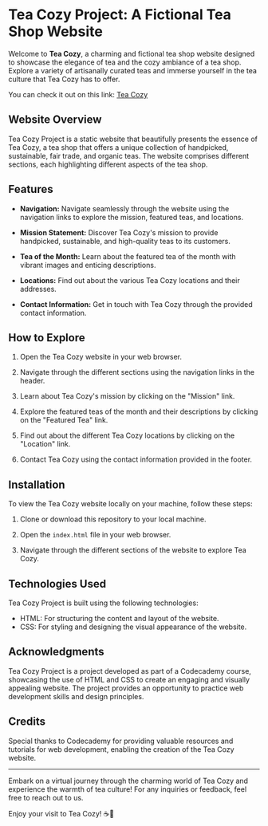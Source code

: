 # Tea Cozy Project: A Fictional Tea Shop Website

Welcome to **Tea Cozy**, a charming and fictional tea shop website designed to showcase the elegance of tea and the cozy ambiance of a tea shop. Explore a variety of artisanally curated teas and immerse yourself in the tea culture that Tea Cozy has to offer.

You can check it out on this link: [Tea Cozy](https://tea-cozy-project.vercel.app/) 

## Website Overview

Tea Cozy Project is a static website that beautifully presents the essence of Tea Cozy, a tea shop that offers a unique collection of handpicked, sustainable, fair trade, and organic teas. The website comprises different sections, each highlighting different aspects of the tea shop.

## Features

- **Navigation:** Navigate seamlessly through the website using the navigation links to explore the mission, featured teas, and locations.

- **Mission Statement:** Discover Tea Cozy's mission to provide handpicked, sustainable, and high-quality teas to its customers.

- **Tea of the Month:** Learn about the featured tea of the month with vibrant images and enticing descriptions.

- **Locations:** Find out about the various Tea Cozy locations and their addresses.

- **Contact Information:** Get in touch with Tea Cozy through the provided contact information.

## How to Explore

1. Open the Tea Cozy website in your web browser.

2. Navigate through the different sections using the navigation links in the header.

3. Learn about Tea Cozy's mission by clicking on the "Mission" link.

4. Explore the featured teas of the month and their descriptions by clicking on the "Featured Tea" link.

5. Find out about the different Tea Cozy locations by clicking on the "Location" link.

6. Contact Tea Cozy using the contact information provided in the footer.

## Installation

To view the Tea Cozy website locally on your machine, follow these steps:

1. Clone or download this repository to your local machine.

2. Open the `index.html` file in your web browser.

3. Navigate through the different sections of the website to explore Tea Cozy.

## Technologies Used

Tea Cozy Project is built using the following technologies:

- HTML: For structuring the content and layout of the website.
- CSS: For styling and designing the visual appearance of the website.

## Acknowledgments

Tea Cozy Project is a project developed as part of a Codecademy course, showcasing the use of HTML and CSS to create an engaging and visually appealing website. The project provides an opportunity to practice web development skills and design principles.

## Credits

Special thanks to Codecademy for providing valuable resources and tutorials for web development, enabling the creation of the Tea Cozy website.

---

Embark on a virtual journey through the charming world of Tea Cozy and experience the warmth of tea culture! For any inquiries or feedback, feel free to reach out to us.

Enjoy your visit to Tea Cozy! ☕🍵
